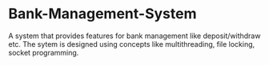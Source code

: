 # Bank-Management-System
A system that provides features for bank management like deposit/withdraw etc.
The sytem is designed using concepts like multithreading, file locking, socket programming.
